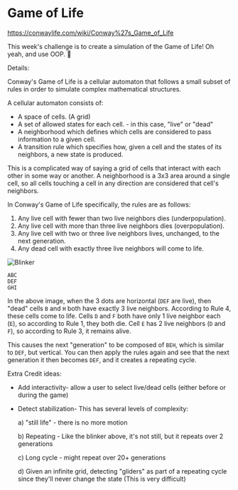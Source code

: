 # Game of Life

https://conwaylife.com/wiki/Conway%27s_Game_of_Life

This week's challenge is to create a simulation of the Game of Life!
Oh yeah, and use OOP. 🙂

Details:

Conway's Game of Life is a cellular automaton that follows a small subset of rules in order to simulate complex mathematical structures.

A cellular automaton consists of:
* A space of cells. (A grid)
* A set of allowed states for each cell. - in this case, "live" or "dead"
* A neighborhood which defines which cells are considered to pass information to a given cell.
* A transition rule which specifies how, given a cell and the states of its neighbors, a new state is produced.

This is a complicated way of saying a grid of cells that interact with each other in some way or another.
A neighborhood is a 3x3 area around a single cell, so all cells touching a cell in any direction are considered that cell's neighbors.

In Conway's Game of Life specifically, the rules are as follows:

1. Any live cell with fewer than two live neighbors dies (underpopulation).
2. Any live cell with more than three live neighbors dies (overpopulation).
3. Any live cell with two or three live neighbors lives, unchanged, to the next generation.
4. Any dead cell with exactly three live neighbors will come to life.

![Blinker](https://conwaylife.com/w/images/b/b9/Blinker.gif)

```
ABC
DEF
GHI
```

In the above image, when the 3 dots are horizontal (`DEF` are live), then "dead" cells `B` and `H` both have exactly 3 live neighbors. According to Rule 4, these cells come to life.
Cells `D` and `F` both have only 1 live neighbor each (`E`), so according to Rule 1, they both die.
Cell `E` has 2 live neighbors (`D` and `F`), so according to Rule 3, it remains alive.

This causes the next "generation" to be composed of `BEH`, which is similar to `DEF`, but vertical. You can then apply the rules again and see that the next generation it then becomes `DEF`, and it creates a repeating cycle.

Extra Credit ideas:
* Add interactivity- allow a user to select live/dead cells (either before or during the game)
* Detect stabilization- This has several levels of complexity:

  a) "still life" - there is no more motion

  b) Repeating - Like the blinker above, it's not still, but it repeats over 2 generations

  c) Long cycle - might repeat over 20+ generations

  d) Given an infinite grid, detecting "gliders" as part of a repeating cycle since they'll never change the state (This is very difficult)
